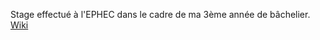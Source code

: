 Stage effectué à l'EPHEC dans le cadre de ma 3ème année de bâchelier.
[Wiki](https://github.com/Amauryeen/EPHEC_stage_shibboleth_2023_2024/wiki)
